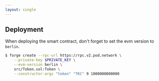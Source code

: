 ```yaml
---
layout: single
---
```


## Deployment

When deploying the smart contract, don't forget to set the evm version to `berlin`.

```bash
$ forge create --rpc-url https://rpc.v2.pod.network \
    --private-key $PRIVATE_KEY \
    --evm-version berlin \
    src/Token.sol:Token \
    --constructor-args "token" "TKC" 9 1000000000000
```